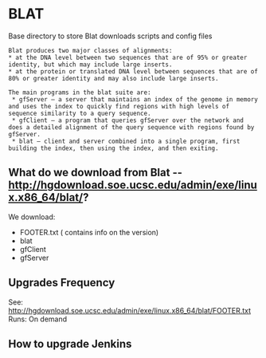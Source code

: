 # BLAT

Base directory to store Blat downloads scripts and config files

```
Blat produces two major classes of alignments:
* at the DNA level between two sequences that are of 95% or greater identity, but which may include large inserts.
* at the protein or translated DNA level between sequences that are of 80% or greater identity and may also include large inserts.

The main programs in the blat suite are:
 * gfServer – a server that maintains an index of the genome in memory and uses the index to quickly find regions with high levels of sequence similarity to a query sequence.
 * gfClient – a program that queries gfServer over the network and does a detailed alignment of the query sequence with regions found by gfServer.
 * blat – client and server combined into a single program, first building the index, then using the index, and then exiting.
```

## What do we download from Blat -- http://hgdownload.soe.ucsc.edu/admin/exe/linux.x86_64/blat/?

We download:

 * FOOTER.txt ( contains info on the version)
 * blat
 * gfClient
 * gfServer

## Upgrades Frequency

See: http://hgdownload.soe.ucsc.edu/admin/exe/linux.x86_64/blat/FOOTER.txt
Runs: On demand

## How to upgrade Jenkins
  
